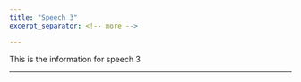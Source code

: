 ```yaml
---
title: "Speech 3"
excerpt_separator: <!-- more -->

---
```


This is the information for speech 3

<!-- more -->

---